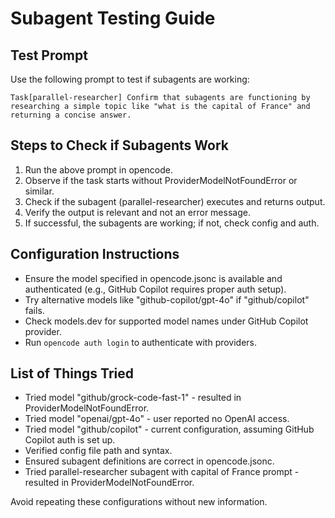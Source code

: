 # Subagent Testing Guide

## Test Prompt
Use the following prompt to test if subagents are working:

```
Task[parallel-researcher] Confirm that subagents are functioning by researching a simple topic like "what is the capital of France" and returning a concise answer.
```

## Steps to Check if Subagents Work
1. Run the above prompt in opencode.
2. Observe if the task starts without ProviderModelNotFoundError or similar.
3. Check if the subagent (parallel-researcher) executes and returns output.
4. Verify the output is relevant and not an error message.
5. If successful, the subagents are working; if not, check config and auth.

## Configuration Instructions
- Ensure the model specified in opencode.jsonc is available and authenticated (e.g., GitHub Copilot requires proper auth setup).
- Try alternative models like "github-copilot/gpt-4o" if "github/copilot" fails.
- Check models.dev for supported model names under GitHub Copilot provider.
- Run `opencode auth login` to authenticate with providers.

## List of Things Tried
- Tried model "github/grock-code-fast-1" - resulted in ProviderModelNotFoundError.
- Tried model "openai/gpt-4o" - user reported no OpenAI access.
- Tried model "github/copilot" - current configuration, assuming GitHub Copilot auth is set up.
- Verified config file path and syntax.
- Ensured subagent definitions are correct in opencode.jsonc.
- Tried parallel-researcher subagent with capital of France prompt - resulted in ProviderModelNotFoundError.

Avoid repeating these configurations without new information.